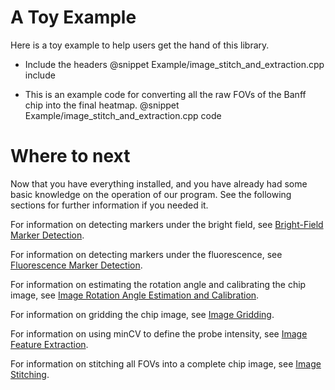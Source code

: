
A Toy Example
=============

Here is a toy example to help users get the hand of this library.

- Include the headers
  @snippet Example/image_stitch_and_extraction.cpp include

- This is an example code for converting all the raw FOVs of the Banff chip into the final heatmap.
  @snippet Example/image_stitch_and_extraction.cpp code

Where to next
=============

Now that you have everything installed, and you have already had some basic knowledge on the operation of our program. See the following sections for further information if you needed it.

For information on detecting markers under the bright field, see [Bright-Field Marker Detection](#bright-field-marker-detection).

For information on detecting markers under the fluorescence, see [Fluorescence Marker Detection](#fluorescence-marker-detection).

For information on estimating the rotation angle and calibrating the chip image, see [Image Rotation Angle Estimation and Calibration](#image-rotation-angle-estimation-and-calibration).

For information on gridding the chip image, see [Image Gridding](#image-gridding).

For information on using minCV to define the probe intensity, see [Image Feature Extraction](#image-feature-extraction).

For information on stitching all FOVs into a complete chip image, see [Image Stitching](#image-stitching).
